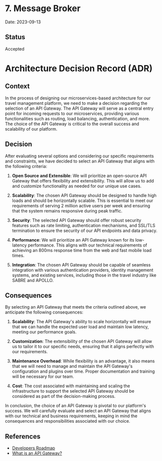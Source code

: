 # 7. Message Broker
Date: 2023-09-13
## Status

Accepted

# Architecture Decision Record (ADR)

## Context

In the process of designing our microservices-based architecture for our travel management platform, we need to make a decision regarding the selection of an API Gateway. The API Gateway will serve as a central entry point for incoming requests to our microservices, providing various functionalities such as routing, load balancing, authentication, and more. The choice of the API Gateway is critical to the overall success and scalability of our platform.

## Decision

After evaluating several options and considering our specific requirements and constraints, we have decided to select an API Gateway that aligns with the following criteria:

1. **Open Source and Extensible**: We will prioritize an open-source API Gateway that offers flexibility and extensibility. This will allow us to add and customize functionality as needed for our unique use cases.

2. **Scalability**: The chosen API Gateway should be designed to handle high loads and should be horizontally scalable. This is essential to meet our requirements of serving 2 million active users per week and ensuring that the system remains responsive during peak traffic.

3. **Security**: The selected API Gateway should offer robust security features such as rate limiting, authentication mechanisms, and SSL/TLS termination to ensure the security of our API endpoints and data privacy.

4. **Performance**: We will prioritize an API Gateway known for its low-latency performance. This aligns with our technical requirements of achieving an 800ms response time from the web and fast mobile load times.

5. **Integration**: The chosen API Gateway should be capable of seamless integration with various authentication providers, identity management systems, and existing services, including those in the travel industry like SABRE and APOLLO.

## Consequences

By selecting an API Gateway that meets the criteria outlined above, we anticipate the following consequences:

1. **Scalability**: The API Gateway's ability to scale horizontally will ensure that we can handle the expected user load and maintain low latency, meeting our performance goals.

2. **Customization**: The extensibility of the chosen API Gateway will allow us to tailor it to our specific needs, ensuring that it aligns perfectly with our requirements.

3. **Maintenance Overhead**: While flexibility is an advantage, it also means that we will need to manage and maintain the API Gateway's configuration and plugins over time. Proper documentation and training will be necessary for our team.

4. **Cost**: The cost associated with maintaining and scaling the infrastructure to support the selected API Gateway should be considered as part of the decision-making process.

In conclusion, the choice of an API Gateway is pivotal to our platform's success. We will carefully evaluate and select an API Gateway that aligns with our technical and business requirements, keeping in mind the consequences and responsibilities associated with our choice.

## References
- [Developers Roadmap](https://roadmap.sh/)
- [What is an API Gateway?](https://youtu.be/hYgP0cBORVg?si=uqpwNe7fnzScuxvf)
